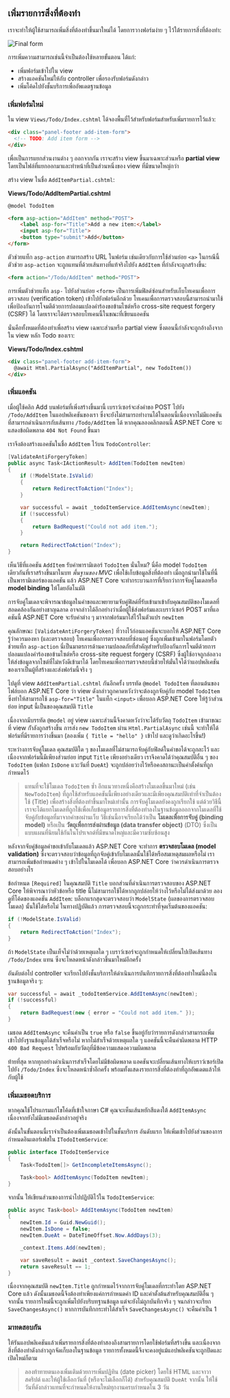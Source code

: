 ## เพิ่มรายการสิ่งที่ต้องทำ

เราจะทำให้ผู้ใช้สามารถเพิ่มสิ่งที่ต้องทำขึ้นมาใหม่ได้ โดยการวางฟอร์มง่าย ๆ ไว้ใต้รายการสิ่งที่ต้องทำ:

![Final form](final-form.png)

การเพิ่มความสามารถเช่นนี้จำเป็นต้องใช้หลายขั้นตอน ได้แก่:

* เพิ่มฟอร์มเข้าไปใน view
* สร้างแอคชันใหม่ให้กับ controller เพื่อรองรับฟอร์มดังกล่าว
* เพิ่มโค้ดไปยังชั้นบริการเพื่ออัพเดตฐานข้อมูล

### เพิ่มฟอร์มใหม่

ใน view `Views/Todo/Index.cshtml` ได้จองพื้นที่ไว้สำหรับฟอร์มสำหรับเพิ่มรายการไว้แล้ว:

```html
<div class="panel-footer add-item-form">
  <!-- TODO: Add item form -->
</div>
```

เพื่อเป็นการแยกส่วนงานต่าง ๆ ออกจากกัน เราจะสร้าง view ขึ้นมาเฉพาะส่วนหรือ **partial view** โดยเป็นไฟล์ที่แยกออกมาและทำหน้าที่เป็นส่วนหนึ่งของ view ที่มีขนาดใหญ่กว่า

สร้าง view ในชื่อ `AddItemPartial.cshtml`:

**Views/Todo/AddItemPartial.cshtml**

```html
@model TodoItem

<form asp-action="AddItem" method="POST">
    <label asp-for="Title">Add a new item:</label>
    <input asp-for="Title">
    <button type="submit">Add</button>
</form>
```

ตัวช่วยแท็ก `asp-action` สามารถสร้าง URL ในฟอร์ม เช่นเดียวกับการใช้ส่วนย่อย `<a>` ในกรณีนี้ ตัวช่วย `asp-action` จะถูกแทนที่ด้วยเส้นทางที่แท้จริงไปยัง `AddItem` ที่กำลังจะถูกสร้างขึ้น:

```html
<form action="/Todo/AddItem" method="POST">
```

การเพิ่มตัวช่วยแท็ก `asp-` ไปยังส่วนย่อย `<form>` เป็นการเพิ่มฟิลด์ซ่อนสำหรับเก็บโทเคนเพื่อการตรวจสอบ (verification token) เข้าไปยังฟอร์มอีกด้วย โทเคนเพื่อการตรวจสอบนี้สามารถนำมาใช้เพื่อป้องกันการโจมตีด้วยการปลอมแปลงคำร้องขอข้ามไซต์หรือ cross-site request forgery (CSRF) ได้ โดยเราจะได้ตรวจสอบโทเคนนี้ในขณะที่เขียนแอคชัน

นั่นคือทั้งหมดที่ต้องทำเพื่อสร้าง view เฉพาะส่วนหรือ partial view ซึ่งตอนนี้กำลังจะถูกอ้างถึงจากใน view หลัก Todo ของเรา:

**Views/Todo/Index.cshtml**

```html
<div class="panel-footer add-item-form">
  @await Html.PartialAsync("AddItemPartial", new TodoItem())
</div>
```

### เพิ่มแอคชัน

เมื่อผู้ใช้คลิก Add บนฟอร์มที่เพิ่งสร้างขึ้นมานี้ เบราว์เซอร์จะส่งคำขอ POST ไปยัง `/Todo/AddItem` ในแอปพลิเคชันของเรา ซึ่งจะยังไม่สามารถทำงานได้ในตอนนี้เนื่องจากไม่มีแอคชันที่สามารถดำเนินการกับเส้นทาง `/Todo/AddItem` ได้ หากคุณลองคลิกตอนนี้ ASP.NET Core จะแสดงข้อผิดพลาด `404 Not Found` ขึ้นมา

เราจึงต้องสร้างแอคชันในชื่อ `AddItem` ไว้บน `TodoController`:

```csharp
[ValidateAntiForgeryToken]
public async Task<IActionResult> AddItem(TodoItem newItem)
{
    if (!ModelState.IsValid)
    {
        return RedirectToAction("Index");
    }

    var successful = await _todoItemService.AddItemAsync(newItem);
    if (!successful)
    {
        return BadRequest("Could not add item.");
    }

    return RedirectToAction("Index");
}
```

เห็นวิธีที่แอคชัน `AddItem` รับค่าพารามิเตอร์ `TodoItem` นั่นไหม? นี่คือ model `TodoItem` เดียวกันที่เราสร้างขึ้นมาในบท _พื้นฐานของ MVC_ เพื่อใช้เก็บข้อมูลสิ่งที่ต้องทำ เมื่อถูกนำมาใช้ในที่นี้เป็นพารามิเตอร์ของแอคชัน แล้ว ASP.NET Core จะทำกระบวนการที่เรียกว่าการจับคู่โมเดลหรือ **model binding** ให้โดยอัตโนมัติ

การจับคู่โมเดลจะพิจารณาข้อมูลในคำขอและพยายามจับคู่ฟิลด์ที่รับเข้ามาเข้ากับคุณสมบัติของโมเดลที่สอดคล้องกันอย่างชาญฉลาด อาจกล่าวได้อีกอย่างว่าเมื่อผู้ใช้ส่งฟอร์มและเบราว์เซอร์ POST มาที่แอคชันนี้ ASP.NET Core จะรับค่าต่าง ๆ มาจากฟอร์มมาใส่ไว้ในตัวแปร `newItem`

คุณลักษณะ `[ValidateAntiForgeryToken]` ที่วางไว้ก่อนแอคชันจะบอกให้ ASP.NET Core รู้ว่าควรมองหา (และตรวจสอบ) โทเคนเพื่อการตรวจสอบที่ซ่อนอยู่ ซึ่งถูกเพิ่มเข้ามาในฟอร์มโดยตัวช่วยแท็ก `asp-action` นี่เป็นมาตรการด้านความปลอดภัยที่สำคัญสำหรับป้องกันการโจมตีด้วยการปลอมแปลงคำร้องขอข้ามไซต์หรือ cross-site request forgery (CSRF) ซึ่งผู้ใช้อาจถูกล่อลวงให้ส่งข้อมูลจากไซต์ที่ไม่หวังดีเข้ามาได้ โดยโทเคนเพื่อการตรวจสอบนี้ช่วยให้มั่นใจได้ว่าแอปพลิเคชันของเราเป็นผู้ที่สร้างและส่งฟอร์มนี้จริง ๆ

ไปดูที่ view `AddItemPartial.cshtml` กันอีกครั้ง บรรทัด `@model TodoItem` ที่ตอนต้นของไฟล์บอก ASP.NET Core ว่า view ดังกล่าวถูกคาดหวังว่าจะต้องถูกจับคู่กับ model `TodoItem` ซึ่งทำให้สามารถใช้ `asp-for="Title"` ในแท็ก `<input>` เพื่อบอก ASP.NET Core ให้รู้ว่าส่วนย่อย input นี้เป็นของคุณสมบัติ `Title`

เนื่องจากมีบรรทัด `@model` อยู่ view เฉพาะส่วนนี้จึงคาดหวังว่าจะได้รับวัตถุ `TodoItem` เข้ามาขณะที่ view กัำลังถูกสร้างขึ้น การส่ง `new TodoItem` ผ่าน `Html.PartialAsync` เช่นนี้ จะทำให้ได้ฟอร์มที่มีรายการว่างขึ้นมา (ลองเพิ่ม `{ Title = "hello" }` เข้าไป และดูว่าเกิดอะไรขึ้น!)

ระหว่างการจับคู่โมเดล คุณสมบัติใด ๆ ของโมเดลที่ไม่สามารถจับคู่กับฟิลด์ในคำขอได้จะถูกละไว้ และเนื่องจากฟอร์มนี้มีเพียงส่วนย่อย input `Title` เพียงอย่างเดียว เราจึงคาดได้ว่าคุณสมบัติอื่น ๆ ของ `TodoItem` (แฟลก `IsDone` แวะวันที่ `DueAt`) จะถูกปล่อยว่างไว้หรือคงสถานะเป็นค่าตั้งค้นที่ถูกกำหนดไว้

> แทนที่จะใช้โมเดล `TodoItem` ซ้ำ อีกแนวทางหนึ่งคือสร้างโมเดลขึ้นมาใหม่ (เช่น `NewTodoItem`) ที่ถูกใช้สำหรับแอคชันนี้เพียงอย่างเดียวและมีเพียงคุณสมบัติเท่าที่จำเป็นต้องใช้ (Title) เพื่อสร้างสิ่งที่ต้องทำขึ้นมาใหม่เท่านั้น การจับคู่โมเดลยังคงถูกเรียกใช้ แต่ด้วยวิธีนี้เราจะได้แยกโมเดลที่ถูกใช้เพื่อเก็บข้อมูลรายการสิ่งที่ต้องทำลงในฐานข้อมูลออกจากโมเดลที่ใช้จับคู่กับข้อมูลที่มาจากคำขอผ่านเว็บ วิธีเช่นนี้อาจเรียกได้ว่าเป็น **โมเดลเพื่อการจับคู่ (binding model)** หรือเป็น **วัตถุเพื่อการส่งผ่านข้อมูล (data transfer object)** (DTO) ซึ่งเป็นแบบแผนที่นิยมใช้กันในโปรเจกต์ที่มีขนาดใหญ่และมีความซับซ้อนสูง

หลังจากจับคู่ข้อมูลคำขอเข้ากับโมเดลแล้ว ASP.NET Core จะทำการ **ตรวจสอบโมเดล (model validation)** ซึ่งจะตรวจสอบว่าข้อมูลที่ถูกจับคู่เข้ากับโมเดลนั้นใช้ได้หรือสมเหตุสมผลหรือไม่ เราสามารถเพิ่มข้อกำหนดต่าง ๆ เข้าไปในโมเดลได้ เพื่อบอก ASP.NET Core ว่าควรดำเนินการตรวจสอบอย่างไร

ข้อกำหนด `[Required]` ในคุณสมบัติ `Title` บอกส่วนที่ดำเนินการตรวจสอบของ ASP.NET Core ให้พิจารณาว่าหัวข้อหรือ title นี้ไม่สามารถใช้ได้หากถูกปล่อยให้ว่างไว้หรือไม่ได้ส่งมาด้วย ลองดูที่โค้ดของแอคชัน `AddItem`: บล็อกแรกสุดจะตรวจสอบว่า `ModelState` (ผลของการตรวจสอบโมเดล) นั้นใช้ได้หรือไม่ ในทางปฏิบัติแล้ว การตรวจสอบนี้จะถูกกระทำที่จุดเริ่มต้นของแอคชัน:

```csharp
if (!ModelState.IsValid)
{
    return RedirectToAction("Index");
}
```

ถ้า `ModelState` เป็นเท็จไม่ว่าด้วยเหตุผลใด ๆ เบราว์เซอร์จะถูกกำหนดให้เปลี่ยนไปเปิดเส้นทาง `/Todo/Index` แทน ซึ่งจะโหลดหน้าดังกล่าวขึ้นมาใหม่อีกครั้ง

อันดับต่อไป controller จะเรียกไปยังชั้นบริการให้ดำเนินการบันทึกรายการสิ่งที่ต้องทำใหม่นี้ลงในฐานข้อมูลจริง ๆ:

```csharp
var successful = await _todoItemService.AddItemAsync(newItem);
if (!successful)
{
    return BadRequest(new { error = "Could not add item." });
}
```

เมธอด `AddItemAsync` จะคืนค่าเป็น `true` หรือ `false` ขึ้นอยู่กับว่ารายการดังกล่าวสามารถเพิ่มเข้าไปยังฐานข้อมูลได้สำเร็จหรือไม่ หากไม่สำเร็จด้วยเหตุผลใด ๆ แอคชันนี้จะคืนค่าผิดพลาด HTTP `400 Bad Request` ไปพร้อมกับวัตถุที่มีข้อความแสดงความผิดพลาด

ท้ายที่สุด หากทุกอย่างดำเนินการสำเร็จโดยไม่มีข้อผิดพลาด แอคชันจะเปลี่ยนเส้นทางให้เบราว์เซอร์เปิดไปยัง `/Todo/Index` ซึ่งจะโหลดหน้าซ้ำอีกครั้ง พร้อมทั้งแสดงรายการสิ่งที่ต้องทำที่ถูกอัพเดตแล้วให้กับผู้ใช้

### เพิ่มเมธอดบริการ

หากคุณใช้โปรแกรมแก้ไขโค้ดที่เข้าใจภาษา C# คุณจะเห็นเส้นหยักสีแดงใต้ `AddItemAsync` เนื่องจากยังไม่มีเมธอดดังกล่าวอยู่จริง

ดังนั้นในขั้นตอนนี้เราจำเป็นต้องเพิ่มเมธอดเข้าไปในชั้นบริการ  อันดับแรก ให้เพิ่มเข้าไปยังส่วนของการกำหนดอินเตอร์เฟสใน `ITodoItemService`:

```csharp
public interface ITodoItemService
{
    Task<TodoItem[]> GetIncompleteItemsAsync();

    Task<bool> AddItemAsync(TodoItem newItem);
}
```

จากนั้น ให้เขียนส่วนของการนำไปปฏิบัติไว้ใน `TodoItemService`:

```csharp
public async Task<bool> AddItemAsync(TodoItem newItem)
{
    newItem.Id = Guid.NewGuid();
    newItem.IsDone = false;
    newItem.DueAt = DateTimeOffset.Now.AddDays(3);

    _context.Items.Add(newItem);

    var saveResult = await _context.SaveChangesAsync();
    return saveResult == 1;
}
```

เนื่องจากคุณสมบัติ `newItem.Title` ถูกกำหนดไว้จากการจับคู่โมเดลที่กระทำโดย ASP.NET Core แล้ว ดังนั้นเมธอดนี้จึงต้องทำเพียงแค่การกำหนดค่า ID และค่าตั้งต้นสำหรับคุณสมบัติอื่น ๆ จากนั้น รายการใหม่นี้จะถูกเพิ่มไปยังบริบทฐานข้อมูล แต่จะยังไม่ถูกบันทึกจริง ๆ จนกล่าวจะเรียก `SaveChangesAsync()` หากการบันทึกกระทำได้สำเร็จ `SaveChangesAsync()` จะคืนค่าเป็น 1

### มาทดสอบกัน

ให้รันแอปพลิเคชันแล้วเพิ่มรายการสิ่งที่ต้องทำสองถึงสามรายการโดยใช้ฟอร์มที่สร้างขึ้น และเนื่องจากสิ่งที่ต้องทำดังกล่าวถูกจัดเก็บลงในฐานข้อมูล รายการทั้งหมดนี้จึงจะคงอยู่แม้แอปพลิเคชันจะถูกปิดและเปิดใหม่ก็ตาม

> ลองท้าทายตนเองเพิ่มเติมด้วยการเพิ่มปฏิทิน (date picker) โดยใช้ HTML และจาวาสคริปต์ และให้ผู้ใช้เลือกวันที่ (หรือจะไม่เลือกก็ได้) สำหรับคุณสมบัติ `DueAt` จากนั้น ให้ใช้วันที่ดังกล่าวแทนที่จะกำหนดให้งานใหม่ทุกงานครบกำหนดใน 3 วัน
